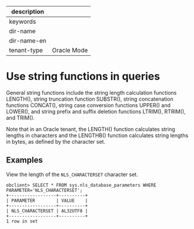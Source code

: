 |description||
|---|---|
|keywords||
|dir-name||
|dir-name-en||
|tenant-type|Oracle Mode|

# Use string functions in queries

General string functions include the string length calculation functions LENGTH(), string truncation function SUBSTR(), string concatenation functions CONCAT(), string case conversion functions UPPER() and LOWER(), and string prefix and suffix deletion functions LTRIM(), RTRIM(), and TRIM().

Note that in an Oracle tenant, the LENGTH() function calculates string lengths in characters and the LENGTHB() function calculates string lengths in bytes, as defined by the character set.


## Examples

View the length of the `NLS_CHARACTERSET` character set.

```unknow
obclient> SELECT * FROM sys.nls_database_parameters WHERE PARAMETER='NLS_CHARACTERSET';
+------------------+----------+
| PARAMETER        | VALUE    |
+------------------+----------+
| NLS_CHARACTERSET | AL32UTF8 |
+------------------+----------+
1 row in set
```

